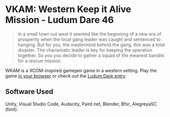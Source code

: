 # VKAM: Western Keep it Alive Mission - Ludum Dare 46

> In a small town out west it seemed like the beginning of a new era of prosperity when the local
 gang leader was caught and sentenced to hanging. But for you, the mastermind behind the gang, this
 was a total disaster. The charismatic leader is key for keeping the operation together. So you you
 decide to gather a squad of the meanest bandits for a rescue mission.

WKAM is a XCOM-inspired gamejam game in a western setting.
Play the game [in your browser](https://aggrathon.github.io/LudumDare46/)
or check out the [Ludum Dare entry](https://ldjam.com/events/ludum-dare/46/wkam-western-keep-it-alive-mission).

## Software Used

Unity, Visual Studio Code, Audacity, Paint.net, Blender, Bfxr, AlegreyaSC (font).
